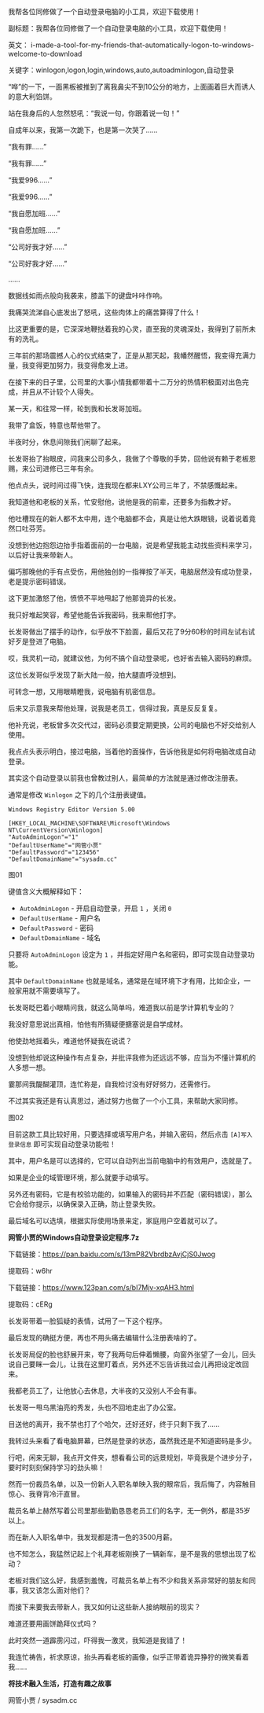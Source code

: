 我帮各位同修做了一个自动登录电脑的小工具，欢迎下载使用！

副标题：我帮各位同修做了一个自动登录电脑的小工具，欢迎下载使用！

英文： i-made-a-tool-for-my-friends-that-automatically-logon-to-windows-welcome-to-download 

关键字：winlogon,logon,login,windows,auto,autoadminlogon,自动登录





“哗”的一下，一面黑板被推到了离我鼻尖不到10公分的地方，上面画着巨大而诱人的意大利馅饼。

站在我身后的人忽然怒吼：“我说一句，你跟着说一句！”

自成年以来，我第一次跪下，也是第一次哭了……



“我有罪……”

“我有罪……”

“我爱996……”

“我爱996……”

“我自愿加班……”

“我自愿加班……”

“公司好我才好……”

“公司好我才好……”

……



数据线如雨点般向我袭来，膝盖下的键盘咔咔作响。

我痛哭流涕自心底发出了怒吼，这些肉体上的痛苦算得了什么！

比这更重要的是，它深深地鞭挞着我的心灵，直至我的灵魂深处，我得到了前所未有的洗礼。



三年前的那场震撼人心的仪式结束了，正是从那天起，我幡然醒悟，我变得充满力量，我变得更加努力，我变得愈发上进。

在接下来的日子里，公司里的大事小情我都带着十二万分的热情积极面对出色完成，并且从不计较个人得失。



某一天，和往常一样，轮到我和长发哥加班。

我带了盒饭，特意也帮他带了。

半夜时分，休息间隙我们闲聊了起来。

长发哥抬了抬眼皮，问我来公司多久，我做了个尊敬的手势，回他说有赖于老板恩赐，来公司进修已三年有余。

他点点头，说时间过得飞快，连我现在都来LXY公司三年了，不禁感慨起来。

我知道他和老板的关系，忙安慰他，说他是我的前辈，还要多为指教才好。

他吐槽现在的新人都不太中用，连个电脑都不会，真是让他大跌眼镜，说着说着竟然口吐芬芳。

没想到他边抱怨边抬手指着面前的一台电脑，说是希望我能主动找些资料来学习，以后好让我来带新人。



偏巧那晚他的手有点受伤，用他独创的一指禅按了半天，电脑居然没有成功登录，老是提示密码错误。

这下更加激怒了他，愤愤不平地甩起了他那诡异的长发。

我只好堆起笑容，希望他能告诉我密码，我来帮他打字。

长发哥做出了摆手的动作，似乎放不下脸面，最后又花了9分60秒的时间左试右试好歹是登进了电脑。

哎，我灵机一动，就建议他，为何不搞个自动登录呢，也好省去输入密码的麻烦。



这位长发哥似乎发现了新大陆一般，拍大腿直呼没想到。

可转念一想，又用眼睛瞪我，说电脑有机密信息。

后来又示意我来帮他处理，说我是老员工，信得过我，真是反反复复。

他补充说，老板曾多次交代过，密码必须要定期更换，公司的电脑也不好交给别人使用。

我点点头表示明白，接过电脑，当着他的面操作，告诉他我是如何将电脑改成自动登录。



其实这个自动登录以前我也曾教过别人，最简单的方法就是通过修改注册表。

通常是修改 `Winlogon` 之下的几个注册表键值。

```
Windows Registry Editor Version 5.00

[HKEY_LOCAL_MACHINE\SOFTWARE\Microsoft\Windows NT\CurrentVersion\Winlogon]
"AutoAdminLogon"="1"
"DefaultUserName"="网管小贾"
"DefaultPassword"="123456"
"DefaultDomainName"="sysadm.cc"
```

图01



键值含义大概解释如下：

* `AutoAdminLogon` - 开启自动登录，开启 `1` ，关闭 `0` 
* `DefaultUserName` - 用户名
* `DefaultPassword` - 密码
* `DefaultDomainName` - 域名



只要将 `AutoAdminLogon` 设定为 `1` ，并指定好用户名和密码，即可实现自动登录功能。

其中 `DefaultDomainName` 也就是域名，通常是在域环境下才有用，比如企业，一般家用就不需要填写了。



长发哥眨巴着小眼睛问我，就这么简单吗，难道我以前是学计算机专业的？

我没好意思说出真相，怕他有所猜疑便搪塞说是自学成材。

他使劲地摇着头，难道他怀疑我在说谎？

没想到他却说这种操作有点复杂，并批评我修为还远远不够，应当为不懂计算机的人多想一想。

霎那间我醍醐灌顶，连忙称是，自我检讨没有好好努力，还需修行。

不过其实我还是有认真思过，通过努力也做了一个小工具，来帮助大家同修。

图02



目前这款工具比较好用，只要选择或填写用户名，并输入密码，然后点击 `[A]写入登录信息` 即可实现自动登录功能啦！

其中，用户名是可以选择的，它可以自动列出当前电脑中的有效用户，选就是了。

如果是企业的域管理环境，那么就要手动填写。

另外还有密码，它是有校验功能的，如果输入的密码并不匹配（密码错误），那么它会给你提示，以确保录入正确，防止登录失败。

最后域名可以选填，根据实际使用场景来定，家庭用户空着就可以了。



**网管小贾的Windows自动登录设定程序.7z**

下载链接：https://pan.baidu.com/s/13mP82VbrdbzAvjCjS0Jwog

提取码：w6hr



下载链接：https://www.123pan.com/s/bI7Mjv-xqAH3.html

提取码：cERg



长发哥带着一脸狐疑的表情，试用了一下这个程序。

最后发现的确挺方便，再也不用头痛去编辑什么注册表啥的了。

长发哥局促的脸也舒展开来，夸了我两句后伸着懒腰，向窗外张望了一会儿，回头说自己要眯一会儿，让我在这里盯着点，另外还不忘告诉我过会儿再把设定改回来。

我都老员工了，让他放心去休息，大半夜的又没别人不会有事。



长发哥一甩乌黑油亮的秀发，头也不回地走出了办公室。

目送他的离开，我不禁也打了个哈欠，还好还好，终于只剩下我了……

我转过头来看了看电脑屏幕，已然是登录的状态，虽然我还是不知道密码是多少。

行吧，闲来无聊，我点开文件夹，想看看公司的远景规划，毕竟我是个进步分子，要时时刻刻保持学习的劲头嘛！



然而一份裁员名单，以及一份新人入职名单映入我的眼帘后，我后悔了，内容触目惊心、我脊背冷汗直冒。

裁员名单上赫然写着公司里那些勤勤恳恳老员工们的名字，无一例外，都是35岁以上。

而在新人入职名单中，我发现都是清一色的3500月薪。

也不知怎么，我猛然记起上个礼拜老板刚换了一辆新车，是不是我的思想出现了松动？

老板对我们这么好，我感到羞愧，可裁员名单上有不少和我关系非常好的朋友和同事，我又该怎么面对他们？

而接下来要我去带新人，我又如何让这些新人接纳眼前的现实？

难道还要用画饼跪拜仪式吗？

此时突然一道霹雳闪过，吓得我一激灵，我知道是我错了！

我连忙祷告，祈求原谅，抬头再看老板的画像，似乎正带着诡异狰狞的微笑看着我……



**将技术融入生活，打造有趣之故事**

网管小贾 / sysadm.cc
